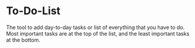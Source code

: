 # To-Do-List
The tool to add day-to-day tasks or list of everything that you have to do.  Most important tasks are at the top of the list, and the least important tasks at the bottom. 
